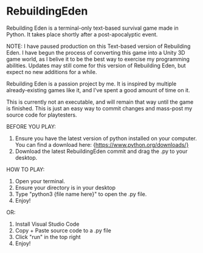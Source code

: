 # RebuildingEden
Rebuilding Eden is a terminal-only text-based survival game made in Python. It takes place shortly after a post-apocalyptic event.

NOTE: I have paused production on this Text-based version of Rebuilding Eden. I have begun the process of converting this game into a Unity 3D game world, as I belive it to be the best way to exercise my programming abilities. Updates may still come for this version of Rebuilding Eden, but expect no new additions for a while.

Rebuilding Eden is a passion project by me. It is inspired by multiple already-existing games like it, and I've spent a good amount of time on it.

This is currently not an executable, and will remain that way until the game is finished. This is just an 
easy way to commit changes and mass-post my source code for playtesters.

BEFORE YOU PLAY:

1) Ensure you have the latest version of python installed on your computer. You can find a download here: {https://www.python.org/downloads/}
2) Download the latest RebuildingEden commit and drag the .py to your desktop.

HOW TO PLAY:
1) Open your terminal. 
2) Ensure your directory is in your desktop
3) Type "python3 {file name here}" to open the .py file.
4) Enjoy!

OR:

1) Install Visual Studio Code
2) Copy + Paste source code to a .py file
3) Click "run" in the top right
4) Enjoy!
